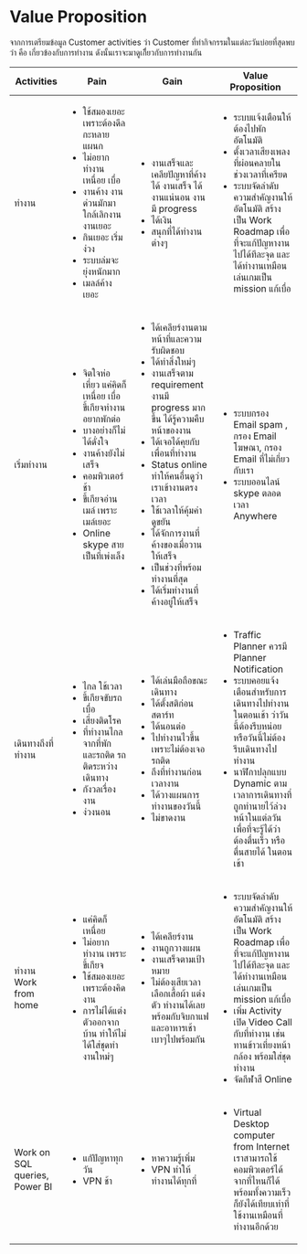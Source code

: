 # Value Proposition

จากการเตรียมข้อมูล Customer activities ว่า Customer ที่ทำกิจกรรมในแต่ละวันบ่อยที่สุดพบว่า คือ เกี่ยวข้องกับการทำงาน ดังนั้นเราจะมาดูเกีี่ยวกับการทำงานกัน

| Activities             | Pain              | Gain            | Value Proposition             |
| -----------------      |------------------ | --------------- | ----------------------------- |
| ทำงาน                  | <ul><li>ใช้สมองเยอะ เพราะต้องดีลกะหลายแผนก</li><li>ไม่อยากทำงาน เหนื่อย เบื่อ</li><li>งานค้าง งานด่วนมักมาใกล้เลิกงาน งานเยอะ</li><li>กินเยอะ เริ่มง่วง</li><li>ระบบล่มจะยุ่งหนักมาก</li><li>เมลล์ค้างเยอะ</li></ul> | <ul><li>งานเสร็จและเคลียปัญหาที่ค้างได้ งานเสร็จ ได้งานแน่นอน งานมี progress</li><li>ได้เงิน</li><li>สนุกที่ได้ทำงานต่างๆ</li></ul> |  <ul><li>ระบบแจ้งเตือนให้ต้องไปพักอัตโนมัติ</li><li>ตั้งเวลาเสียงเพลงที่ผ่อนคลายในช่วงเวลาที่เครียด</li><li>ระบบจัดลำดับความสำคัญงานให้อัตโนมัติ สร้างเป็น Work Roadmap เพื่อที่จะแก้ปัญหางานไปได้ทีละจุด และได้ทำงานเหมือนเล่นเกมเป็น mission แก้เบื่อ</li></ul>    |
| เริ่มทำงาน               | <ul><li>จิตใจห่อเหี่ยว แค่คิดก็เหนื่อย เบื่อ ขี้เกียจทำงาน อยากพักต่อ</li><li>บางอย่างก็ไม่ได้ดั่งใจ</li><li>งานค้างยังไม่เสร็จ</li><li>คอมพิวเตอร์ช้า</li><li>ขี้เกียจอ่านเมล์ เพราะเมล์เยอะ</li><li>Online skype สาย เป็นที่เพ่งเล็ง</li></ul>      | <ul><li>ได้เคลียร์งานตามหน้าที่และความรับผิดชอบ</li><li>ได้ทำสิ่งใหม่ๆ</li><li>งานเสร็จตาม requirement งานมี progress มากขึ้น ได้รู้ความคืบหน้าของงาน</li><li>ได้เจอได้คุยกับเพื่อนที่ทำงาน</li><li>Status online ทำให้คนอื่นดูว่าเราเข้างานตรงเวลา</li><li>ใช้เวลาให้คุ้มค่า ดูขยัน</li><li>ได้จักการงานที่ค้างของเมื่อวานให้เสร็จ</li><li>เป็นช่วงที่พร้อมทำงานที่สุด</li><li>ได้เริ่มทำงานที่ค้างอยู่ให้เสร็จ</li></ul> |  <ul><li>ระบบกรอง Email spam , กรอง Email โฆษณา, กรอง Email ที่ไม่เกี่ยวกับเรา</li><li>ระบบออนไลน์ skype ตลอดเวลา Anywhere</li></ul> |
| เดินทางถึงที่ทำงาน         | <ul><li>ไกล ใช้เวลา</li><li>ขี้เกียจขับรถ เบื่อ</li><li>เสี่ยงติดโรค</li><li>ที่ทำงานไกลจากที่พัก และรถติด รถติดระหว่างเดินทาง</li><li>กังวลเรื่องงาน</li><li>ง่วงนอน</li></ul>      | <ul><li>ได้เล่นมือถือขณะเดินทาง</li><li>ได้ตั้งสติก่อนสตาร์ท</li><li>ได้นอนต่อ</li><li>ไปทำงานไวขึ้นเพราะไม่ต้องเจอรถติด</li><li>ถึงที่ทำงานก่อนเวลางาน</li><li>ได้วางแผนการทำงานของวันนี้</li><li>ไม่ขาดงาน</li></ul>  | <ul><li>Traffic Planner ควรมี Planner Notification</li><li>ระบบคอยแจ้งเตือนสำหรับการเดินทางไปทำงานในตอนเช้า ว่าวันนี้ต้องรีบหน่อย หรือวันนี้ไม่ต้องรีบเดินทางไปทำงาน</li><li>นาฬิกาปลุกแบบ Dynamic ตามเวลาการเดินทางที่ถูกทำนายไว้ล่วงหน้าในแต่ลวัน เพื่อที่จะรู้ได้ว่าต้องตื่นเร็ว หรือตื่นสายได้ ในตอนเช้า</li></ul>  |
| ทำงาน Work from home   | <ul><li>แค่คิดก็เหนื่อย</li><li>ไม่อยากทำงาน เพราะขี้เกียจ</li><li>ใช้สมองเยอะเพราะต้องคิดงาน</li><li>การไม่ได้แต่งตัวออกจากบ้าน  ทำให้ไม่ได้ใส่ชุดทำงานใหม่ๆ</li></ul> | <ul><li>ได้เคลียร์งาน</li><li>งานถูกวางแผน</li><li>งานเสร็จตามเป้าหมาย</li><li>ไม่ต้องเสียเวลาเลือกเสื้อผ้า แต่งตัว ทำงานได้เลย พร้อมกับจิบกาแฟและอาหารเช้าเบาๆไปพร้อมกัน</li></ul> | <ul><li>ระบบจัดลำดับความสำคัญงานให้อัตโนมัติ สร้างเป็น Work Roadmap เพื่อที่จะแก้ปัญหางานไปได้ทีละจุด และได้ทำงานเหมือนเล่นเกมเป็น mission แก้เบื่อ</li><li>เพิ่ม Activity เปิด Video Call กับที่ทำงาน เช่น ทานข้าวเที่ยงหน้ากล้อง พร้อมใส่ชุดทำงาน</li><li>จัดกีฬาสี Online</li></ul> |
| Work on SQL queries, Power BI   |  <ul><li>แกัปัญหาทุกวัน</li><li>VPN ช้า</li></ul>  |  <ul><li>หาความรู้เพิ่ม</li><li>VPN ทำให้ทำงานได้ทุกที่</li></ul>   |  <ul><li>Virtual Desktop computer from Internet เราสามารถใช้ คอมพิวเตอร์ได้จากที่ไหนก็ได้ พร้อมทั้งความเร็วก็ยังได้เทียบเท่าที่ใช้งานเหมือนที่ทำงานอีกด้วย</li></ul>  |
